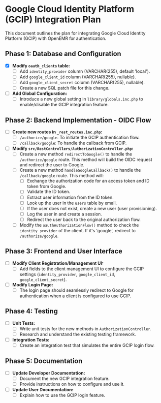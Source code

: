 # Google Cloud Identity Platform (GCIP) Integration Plan

This document outlines the plan for integrating Google Cloud Identity Platform (GCIP) with OpenEMR for authentication.

## Phase 1: Database and Configuration

- [x] **Modify `oauth_clients` table:**
  - [ ] Add `identity_provider` column (VARCHAR(255), default 'local').
  - [ ] Add `google_client_id` column (VARCHAR(255), nullable).
  - [ ] Add `google_client_secret` column (VARCHAR(255), nullable).
  - [ ] Create a new SQL patch file for this change.
- [ ] **Add Global Configuration:**
  - [ ] Introduce a new global setting in `library/globals.inc.php` to enable/disable the GCIP integration feature.

## Phase 2: Backend Implementation - OIDC Flow

- [ ] **Create new routes in `_rest_routes.inc.php`:**
  - [ ] `/authorize/google`: To initiate the GCIP authentication flow.
  - [ ] `/callback/google`: To handle the callback from GCIP.
- [ ] **Modify `src/RestControllers/AuthorizationController.php`:**
  - [ ] Create a new method `redirectToGoogle()` to handle the `/authorize/google` route. This method will build the OIDC request and redirect the user to Google.
  - [ ] Create a new method `handleGoogleCallback()` to handle the `/callback/google` route. This method will:
    - [ ] Exchange the authorization code for an access token and ID token from Google.
    - [ ] Validate the ID token.
    - [ ] Extract user information from the ID token.
    - [ ] Look up the user in the `users` table by email.
    - [ ] If the user does not exist, create a new user (user provisioning).
    - [ ] Log the user in and create a session.
    - [ ] Redirect the user back to the original authorization flow.
  - [ ] Modify the `oauthAuthorizationFlow()` method to check the `identity_provider` of the client. If it's 'google', redirect to `/authorize/google`.

## Phase 3: Frontend and User Interface

- [ ] **Modify Client Registration/Management UI:**
  - [ ] Add fields to the client management UI to configure the GCIP settings (`identity_provider`, `google_client_id`, `google_client_secret`).
- [ ] **Modify Login Page:**
  - [ ] The login page should seamlessly redirect to Google for authentication when a client is configured to use GCIP.

## Phase 4: Testing

- [ ] **Unit Tests:**
  - [ ] Write unit tests for the new methods in `AuthorizationController`.
  - [ ] Research and understand the existing testing framework.
- [ ] **Integration Tests:**
  - [ ] Create an integration test that simulates the entire GCIP login flow.

## Phase 5: Documentation

- [ ] **Update Developer Documentation:**
  - [ ] Document the new GCIP integration feature.
  - [ ] Provide instructions on how to configure and use it.
- [ ] **Update User Documentation:**
  - [ ] Explain how to use the GCIP login feature.
